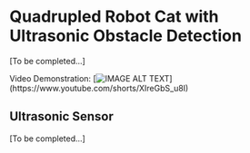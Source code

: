 # Quadrupled Robot Cat with Ultrasonic Obstacle Detection

[To be completed...]

Video Demonstration:
[![IMAGE ALT TEXT]([http://img.youtube.com/vi/XIreGbS_u8I?si=q1231NcaqTH97fq0/0.jpg](https://img.youtube.com/vi/XIreGbS_u8I/0.jpg))](https://www.youtube.com/shorts/XIreGbS_u8I)

## Ultrasonic Sensor

[To be completed...]

